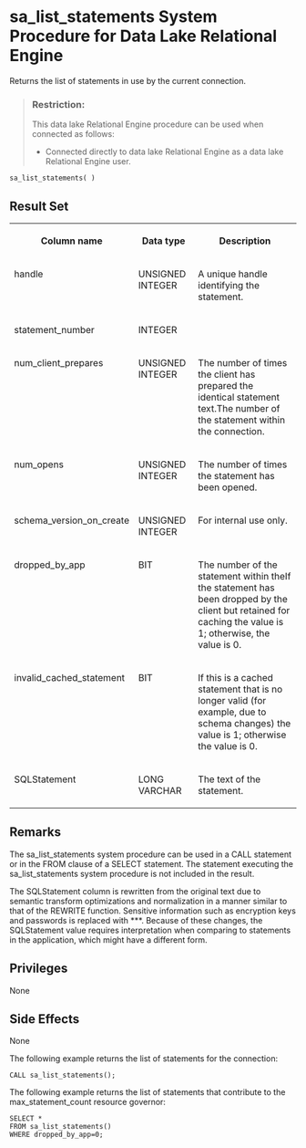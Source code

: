 <!-- loio2bfcb827a1234d0381e210cf6bd52c93 -->

# sa\_list\_statements System Procedure for Data Lake Relational Engine

Returns the list of statements in use by the current connection.



> ### Restriction:  
> This data lake Relational Engine procedure can be used when connected as follows:
> 
> -   Connected directly to data lake Relational Engine as a data lake Relational Engine user.



```
sa_list_statements( )
```



## Result Set


<table>
<tr>
<th valign="top">

Column name



</th>
<th valign="top">

Data type



</th>
<th valign="top">

Description



</th>
</tr>
<tr>
<td valign="top">

handle



</td>
<td valign="top">

UNSIGNED INTEGER



</td>
<td valign="top">

A unique handle identifying the statement.



</td>
</tr>
<tr>
<td valign="top">

statement\_number



</td>
<td valign="top">

INTEGER



</td>
<td valign="top">

 



</td>
</tr>
<tr>
<td valign="top">

num\_client\_prepares



</td>
<td valign="top">

UNSIGNED INTEGER



</td>
<td valign="top">

The number of times the client has prepared the identical statement text.The number of the statement within the connection.



</td>
</tr>
<tr>
<td valign="top">

num\_opens



</td>
<td valign="top">

UNSIGNED INTEGER



</td>
<td valign="top">

The number of times the statement has been opened.



</td>
</tr>
<tr>
<td valign="top">

schema\_version\_on\_create



</td>
<td valign="top">

UNSIGNED INTEGER



</td>
<td valign="top">

For internal use only.



</td>
</tr>
<tr>
<td valign="top">

dropped\_by\_app



</td>
<td valign="top">

BIT



</td>
<td valign="top">

The number of the statement within theIf the statement has been dropped by the client but retained for caching the value is 1; otherwise, the value is 0.



</td>
</tr>
<tr>
<td valign="top">

invalid\_cached\_statement



</td>
<td valign="top">

BIT



</td>
<td valign="top">

If this is a cached statement that is no longer valid \(for example, due to schema changes\) the value is 1; otherwise the value is 0.



</td>
</tr>
<tr>
<td valign="top">

SQLStatement



</td>
<td valign="top">

LONG VARCHAR



</td>
<td valign="top">

The text of the statement.



</td>
</tr>
</table>



## Remarks

The sa\_list\_statements system procedure can be used in a CALL statement or in the FROM clause of a SELECT statement. The statement executing the sa\_list\_statements system procedure is not included in the result.

The SQLStatement column is rewritten from the original text due to semantic transform optimizations and normalization in a manner similar to that of the REWRITE function. Sensitive information such as encryption keys and passwords is replaced with \*\*\*. Because of these changes, the SQLStatement value requires interpretation when comparing to statements in the application, which might have a different form.



## Privileges

None



## Side Effects

None



The following example returns the list of statements for the connection:

```
CALL sa_list_statements();
```

The following example returns the list of statements that contribute to the max\_statement\_count resource governor:

```
SELECT *
FROM sa_list_statements()
WHERE dropped_by_app=0;
```

